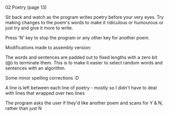 02 Poetry (page 13)

Sit back and watch as the program writes poetry before your very eyes. Try making changes to the poem's words to make it ridiculous or humourous or just try and give it more to write.

Press 'N' key to stop the program or any other key for another poem.

Modifications made to assembly version:

The words and sentences are padded out to fixed lengths with a zero bit (@) to terminate them. This is to make it easier to select random words and sentences with an algorithm.

Some minor spelling corrections :D

A line is left between each line of poetry - mostly so I didn't have to deal with lines that wrapped over two lines

The program asks the user if they'd like another poem and scans for Y & N, rather than just N
